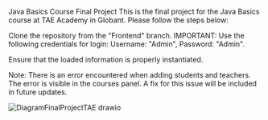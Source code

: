 Java Basics Course Final Project
This is the final project for the Java Basics course at TAE Academy in Globant. Please follow the steps below:

Clone the repository from the "Frontend" branch.
IMPORTANT: Use the following credentials for login: Username: "Admin", Password: "Admin".

Ensure that the loaded information is properly instantiated.

Note: There is an error encountered when adding students and teachers. The error is visible in the courses panel. A fix for this issue will be included in future updates.


![DiagramFinalProjectTAE drawio](https://github.com/FelipeLadinoG/FinalProject---TaeAcademy/assets/73042300/3e364a38-289e-48d5-ad75-bd42cb82fe49)
